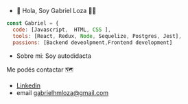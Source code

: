 - 👋 Hola, Soy Gabriel Loza :technologist:


```js
const Gabriel = {
  code: [Javascript,  HTML, CSS ],
  tools: [React, Redux, Node, Sequelize, Postgres, Jest],
  passions: [Backend deveolpment,Frontend development]
```  
- Sobre mi: Soy autodidacta 

Me podés contactar :world_map:
- [Linkedin](https://www.linkedin.com/in/gabrielhmloza/)
- email gabrielhmloza@gmail.com
